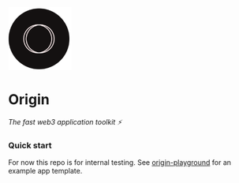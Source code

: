 <img src='./src/assets/origin-logo.svg' width='128' height='128' alt='origin' />

# Origin

_The fast web3 application toolkit ⚡️_



### Quick start
For now this repo is for internal testing. See [origin-playground](https://github.com/application-research/origin-playground) for an example app template.
